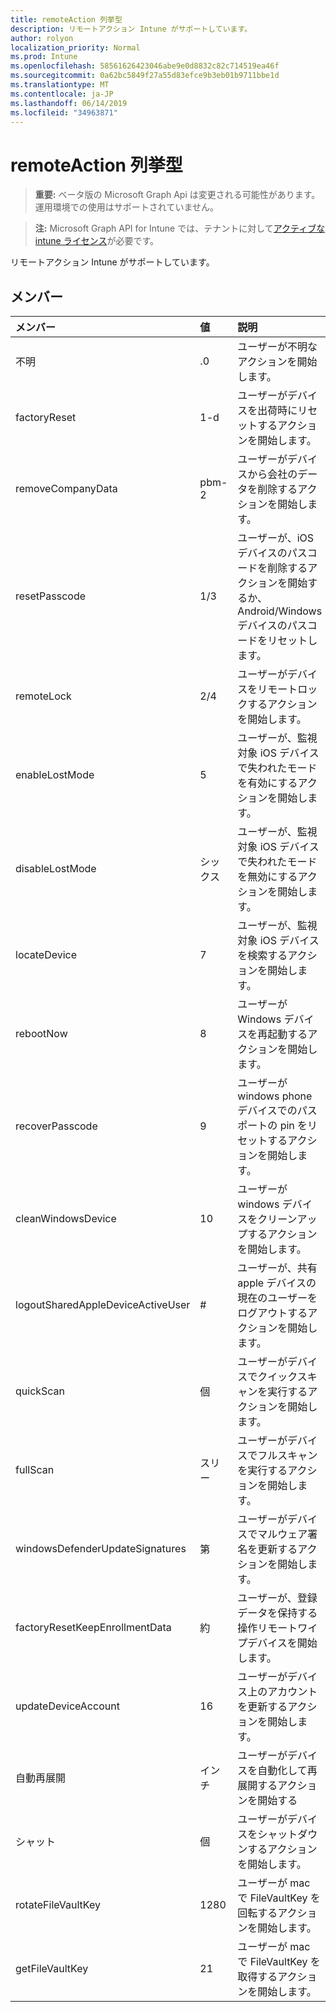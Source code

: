 ```yaml
---
title: remoteAction 列挙型
description: リモートアクション Intune がサポートしています。
author: rolyon
localization_priority: Normal
ms.prod: Intune
ms.openlocfilehash: 58561626423046abe9e0d8832c82c714519ea46f
ms.sourcegitcommit: 0a62bc5849f27a55d83efce9b3eb01b9711bbe1d
ms.translationtype: MT
ms.contentlocale: ja-JP
ms.lasthandoff: 06/14/2019
ms.locfileid: "34963871"
---
```

# <a name="remoteaction-enum-type"></a>remoteAction 列挙型

> **重要:** ベータ版の Microsoft Graph Api は変更される可能性があります。運用環境での使用はサポートされていません。

> **注:** Microsoft Graph API for Intune では、テナントに対して[アクティブな intune ライセンス](https://go.microsoft.com/fwlink/?linkid=839381)が必要です。

リモートアクション Intune がサポートしています。

## <a name="members"></a>メンバー
|メンバー|値|説明|
|:---|:---|:---|
|不明|.0|ユーザーが不明なアクションを開始します。|
|factoryReset|1-d|ユーザーがデバイスを出荷時にリセットするアクションを開始します。 |
|removeCompanyData|pbm-2|ユーザーがデバイスから会社のデータを削除するアクションを開始します。 |
|resetPasscode|1/3|ユーザーが、iOS デバイスのパスコードを削除するアクションを開始するか、Android/Windows デバイスのパスコードをリセットします。 |
|remoteLock|2/4|ユーザーがデバイスをリモートロックするアクションを開始します。|
|enableLostMode|5|ユーザーが、監視対象 iOS デバイスで失われたモードを有効にするアクションを開始します。|
|disableLostMode|シックス|ユーザーが、監視対象 iOS デバイスで失われたモードを無効にするアクションを開始します。|
|locateDevice|7|ユーザーが、監視対象 iOS デバイスを検索するアクションを開始します。|
|rebootNow|8 |ユーザーが Windows デバイスを再起動するアクションを開始します。|
|recoverPasscode|9 |ユーザーが windows phone デバイスでのパスポートの pin をリセットするアクションを開始します。|
|cleanWindowsDevice|10 |ユーザーが windows デバイスをクリーンアップするアクションを開始します。|
|logoutSharedAppleDeviceActiveUser|#|ユーザーが、共有 apple デバイスの現在のユーザーをログアウトするアクションを開始します。|
|quickScan|個|ユーザーがデバイスでクイックスキャンを実行するアクションを開始します。|
|fullScan|スリー|ユーザーがデバイスでフルスキャンを実行するアクションを開始します。|
|windowsDefenderUpdateSignatures|第|ユーザーがデバイスでマルウェア署名を更新するアクションを開始します。|
|factoryResetKeepEnrollmentData|約|ユーザーが、登録データを保持する操作リモートワイプデバイスを開始します。|
|updateDeviceAccount|16|ユーザーがデバイス上のアカウントを更新するアクションを開始します。|
|自動再展開|インチ|ユーザーがデバイスを自動化して再展開するアクションを開始する|
|シャット|個|ユーザーがデバイスをシャットダウンするアクションを開始します。|
|rotateFileVaultKey|1280|ユーザーが mac で FileVaultKey を回転するアクションを開始します。|
|getFileVaultKey|21|ユーザーが mac で FileVaultKey を取得するアクションを開始します。|





